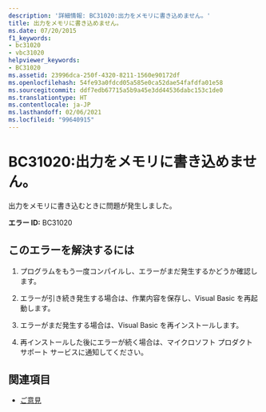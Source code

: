 ```yaml
---
description: '詳細情報: BC31020:出力をメモリに書き込めません。'
title: 出力をメモリに書き込めません。
ms.date: 07/20/2015
f1_keywords:
- bc31020
- vbc31020
helpviewer_keywords:
- BC31020
ms.assetid: 23996dca-250f-4320-8211-1560e90172df
ms.openlocfilehash: 54fe93a0fdcd05a585e0ca52dae54fafdfa01e58
ms.sourcegitcommit: ddf7edb67715a5b9a45e3dd44536dabc153c1de0
ms.translationtype: HT
ms.contentlocale: ja-JP
ms.lasthandoff: 02/06/2021
ms.locfileid: "99640915"
---
```

# <a name="bc31020-unable-to-write-output-to-memory"></a>BC31020:出力をメモリに書き込めません。

出力をメモリに書き込むときに問題が発生しました。

 **エラー ID:** BC31020

## <a name="to-correct-this-error"></a>このエラーを解決するには

1. プログラムをもう一度コンパイルし、エラーがまだ発生するかどうか確認します。

2. エラーが引き続き発生する場合は、作業内容を保存し、Visual Basic を再起動します。

3. エラーがまだ発生する場合は、Visual Basic を再インストールします。

4. 再インストールした後にエラーが続く場合は、マイクロソフト プロダクト サポート サービスに通知してください。

## <a name="see-also"></a>関連項目

- [ご意見](/visualstudio/ide/feedback-options)

